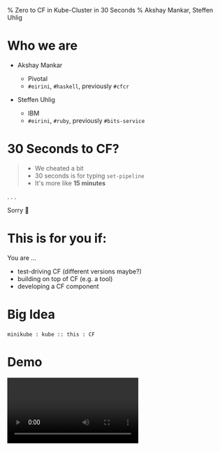 % Zero to CF in Kube-Cluster in 30 Seconds
% Akshay Mankar, Steffen Uhlig

# Who we are

* Akshay Mankar
   - Pivotal
   - `#eirini`, `#haskell`, previously `#cfcr`

* Steffen Uhlig
   - IBM
   - `#eirini`, `#ruby`, previously `#bits-service`

# 30 Seconds to CF?

>* We cheated a bit
>* 30 seconds is for typing `set-pipeline`
>* It's more like **15 minutes**

. . .

Sorry 🤠

# This is for you if:

You are ...

* test-driving CF (different versions maybe?)
* building on top of CF (e.g. a tool)
* developing a CF component

# Big Idea

`minikube : kube :: this : CF`

# Demo

<video class="stretch" src="https://github.com/suhlig/zero-to-cf-in-30-seconds/releases/download/v1.0.0-beta.1/zero2cfin30s.mp4" controls />

<aside class="notes">
* Create the world
  ```command
  ./set-pipeline zero2cfin30s eirini ~/workspace/eirini/private-config
  ```
* In browser, show pipeline: https://ci.flintstone.cf.cloud.ibm.com/teams/eirini/pipelines/zero2cfin30s
* Trigger delete job:
  ```command
  fly -t eirini trigger-job --job zero2cfin30s/delete-cluster --watch
  ```
* In terminal, show CF containers coming up in `scf` namespace:
  ```command
  ibmcloud ks cluster-get zero2cfin30s
  eval $(ibmcloud ks cluster-config --cluster zero2cfin30s --export)
  watch kubectl get pods -n scf
  ```
* TODO Maybe show app containers coming up in `opi` namespace (classic HerrJulz demo)
</aside>

# Why?

# Dev speed

- Quickly spin up a dev environment
- Fast onboarding of new team members
- Less fear<br/>
  => broke it? N.P.!

# It's lightweight

* Keep your laptop clean
  - no need to run CF locally
  - your version / patch level on someone else's hardware

* Cookie-cutter approach
  - Test environments by the dozen
  - Pets vs. cattle

# Repeatable

* Yields repeatable dev environments
* Ship the config, not the cluster
  - Vagrant philosophy

# How does it work?

* SCF + fissile
* Eirini
* Helm
* Concourse

# Secret Sauce

![](eirini-arch.png)

# It's a pipeline!

![](pipeline-sketch.jpg)

# Details


# Creates k8s cluster

![](pipeline-cluster-management.png)

# Deploys SCF

![](pipeline-deploy-scf.png)

# It's ready!

![](welcome-to-scf.png)

# `set-pipeline`

* the only manual step
* takes the name of "the world"

# How to ...

# Help!

## I broke my dev env

<div id="left">
* Before:
  - Debug
  - Troubleshoot
  - Give up
  - Find the docs how to re-create
</div>

<div id="right">
* Now:
  - Press the recreate button in Concourse
</div>

# Ideas

* Notification?
* Print details at the end of set-pipeline?
* Your ideas?

# Score Card

Did we achieve our goals? ...

1. Getting a new env is very straighforward: ✅
1. Repeatability: ✅
1. Speed == 30s: ❌
1. Speed <= 30mins: ✅

# Thanks!

`@AkshayMankar`

`@suhlig`

<div class="mini">
  Rev.
  #include ../gpp/.dirty

  <br/>
  built on
  #exec TZ=UTC date +"%Y-%m-%d %T %Z"
 </div>
